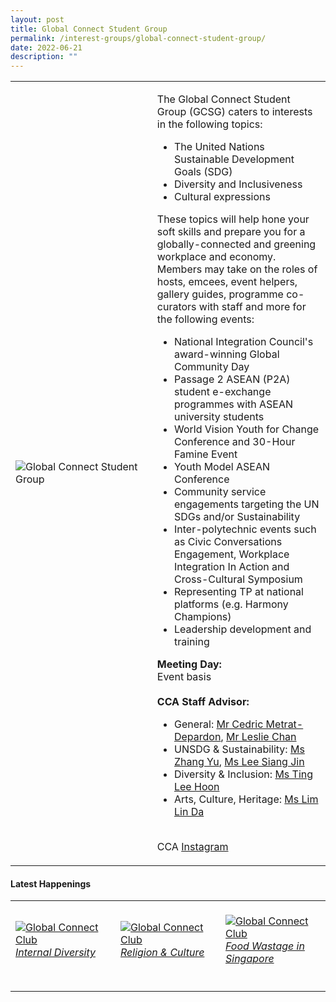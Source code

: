 ```yaml
---
layout: post
title: Global Connect Student Group
permalink: /interest-groups/global-connect-student-group/
date: 2022-06-21
description: ""
---
```

<div>
    <table>
        <tr>
            <td style="width:45%"><image src="/images/CCA_global_connect_student_group.jpg" style="display:block;margin-left:auto;margin-right:auto;" alt="Global Connect Student Group"></image></td>
            <td>
                <p>
                    The Global Connect Student Group (GCSG) caters to interests in the following topics:<br>
                </p>
                    <ul>
                        <li>The United Nations Sustainable Development Goals (SDG)</li>
                        <li>Diversity and Inclusiveness</li>
                        <li>Cultural expressions</li>
                    </ul>
                <p>
                    These topics will help hone your soft skills and prepare you for a globally-connected and greening workplace and economy. Members may take on the roles of hosts, emcees, event helpers, gallery guides, programme co-curators with staff and more for the following events:
							</p>
									<ul>
										<li>National Integration Council's award-winning Global Community Day</li>
										<li>Passage 2 ASEAN (P2A) student e-exchange programmes with ASEAN university students
</li>
										<li>World Vision Youth for Change Conference and 30-Hour Famine Event</li>
										<li>Youth Model ASEAN Conference</li>
										<li>Community service engagements targeting the UN SDGs and/or Sustainability
</li>
										<li>Inter-polytechnic events such as Civic Conversations Engagement, Workplace Integration In Action and Cross-Cultural Symposium
</li>
										<li>Representing TP at national platforms (e.g. Harmony Champions)
</li>
										<li>Leadership development and training
</li>
							</ul>
                <p>
                    <b>Meeting Day:</b><br>
                    Event basis<br>
                    <br>
                    <b>CCA Staff Advisor:</b>
									<br>
									<ul>
										<li>General: <a href="mailto:metrat@tp.edu.sg">Mr Cedric Metrat-Depardon</a>, <a href="mailto:Leslie_CHAN@TP.EDU.SG">Mr Leslie Chan</a><br></li>
										<li>UNSDG & Sustainability: <a href="mailto:Yu_ZHANG@tp.edu.sg">Ms Zhang Yu</a>, <a href="mailto:LEE_Siang_Jin@TP.EDU.SG">Ms Lee Siang Jin</a><br></li>
										<li>Diversity & Inclusion: <a href="mailto:TING_Lee_Hoon@TP.EDU.SG">Ms Ting Lee Hoon</a><br></li>
										<li>Arts, Culture, Heritage: <a href="mailto:LIM_Lin_Da@TP.EDU.SG">Ms Lim Lin Da</a><br></li>
							</ul>
										<br>
                    CCA <a href="https://www.instagram.com/TP.GCSG">Instagram</a>
                </p>
            </td>
        </tr>
    </table>
</div>

#### Latest Happenings

<table>
    <tr>
        <td style="width:33%"><br>
            <a href="https://www.instagram.com/p/CeDhAYqJXMA/">
                <image src="/images/Interest Groups/GCSG_Internal Diversity.png" style="display:block;margin-left:auto;margin-right:auto;" alt="Global Connect Club">
                <h6 style="margin-top:0%">Internal Diversity</h6>
                </image>
            </a>
        </td>
        <td style="width:33%"><br>
            <a href="https://www.instagram.com/p/CeAWo1ZpYZM/">
                <image src="/images/Interest Groups/GCSG_Religion & Culture.png" style="display:block;margin-left:auto;margin-right:auto;" alt="Global Connect Club">
                <h6 style="margin-top:0%">Religion & Culture</h6>
                </image>
            </a>
        </td>
        <td style="width:33%"><br>
            <a href="https://www.instagram.com/p/Cd5oGQvJ8FX/">
                <image src="/images/Interest Groups/GCSG_Food Wastage in Singapore.png" style="display:block;margin-left:auto;margin-right:auto;" alt="Global Connect Club">
                <h6 style="margin-top:0%">Food Wastage in Singapore</h6> 
                </image>
            </a>
        </td>
    </tr>
</table>